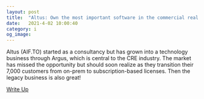 ```yaml
---
layout: post
title:  "Altus: Own the most important software in the commercial real estate industry (after Excel) at a discount."
date:   2021-4-02 10:00:40
category: i
og_image:
---
```


Altus (AIF.TO) started as a consultancy but has grown into a technology business through Argus, which is central to the CRE industry. The market has missed the opportunity but should soon realize as they transition their 7,000 customers from on-prem to subscription-based licenses. Then the legacy business is also great!

<a href="https://csahil.github.io/assets/AIF.pdf">Write Up</a>
